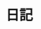 ---
title: 日記
description: 日々の出来事を漫然とつづったもの。
image:

# Badge style
style:
    background: "#895b8a"
    color: "#fff"
---